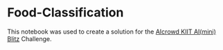 # Food-Classification
This notebook was used to create a solution for the [AIcrowd KIIT AI(mini) Blitz](https://www.aicrowd.com/challenges/kiit-ai-mini-blitz) Challenge.
